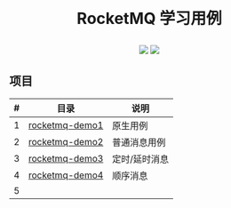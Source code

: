 <h1 align="center" style="margin: 30px 0 30px; font-weight: bold;">RocketMQ 学习用例</h1>
<p align="center">
	<a href="#"><img src="https://img.shields.io/badge/Springboot-2.3.12-blue"></a>
	<a href="#"><img src="https://img.shields.io/badge/license%20-MIT-green"></a>


## 项目

| #   | 目录                                 | 说明                    |
|-----|------------------------------------| ------------------------- |
| 1   | [rocketmq-demo1](./rocketmq-demo1) | 原生用例 |
| 2   | [rocketmq-demo2](./rocketmq-demo2) | 普通消息用例 |
| 3   | [rocketmq-demo3](./rocketmq-demo3) | 定时/延时消息 |
| 4   | [rocketmq-demo4](./rocketmq-demo4) | 顺序消息 |
| 5   |                                    |  |
